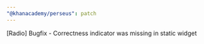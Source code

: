 ```yaml
---
"@khanacademy/perseus": patch
---
```


[Radio] Bugfix - Correctness indicator was missing in static widget
